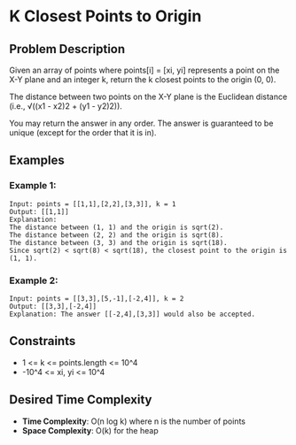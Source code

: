 # K Closest Points to Origin

## Problem Description

Given an array of points where points[i] = [xi, yi] represents a point on the X-Y plane and an integer k, return the k closest points to the origin (0, 0).

The distance between two points on the X-Y plane is the Euclidean distance (i.e., √((x1 - x2)2 + (y1 - y2)2)).

You may return the answer in any order. The answer is guaranteed to be unique (except for the order that it is in).

## Examples

### Example 1:

```
Input: points = [[1,1],[2,2],[3,3]], k = 1
Output: [[1,1]]
Explanation:
The distance between (1, 1) and the origin is sqrt(2).
The distance between (2, 2) and the origin is sqrt(8).
The distance between (3, 3) and the origin is sqrt(18).
Since sqrt(2) < sqrt(8) < sqrt(18), the closest point to the origin is (1, 1).
```

### Example 2:

```
Input: points = [[3,3],[5,-1],[-2,4]], k = 2
Output: [[3,3],[-2,4]]
Explanation: The answer [[-2,4],[3,3]] would also be accepted.
```

## Constraints

- 1 <= k <= points.length <= 10^4
- -10^4 <= xi, yi <= 10^4

## Desired Time Complexity

- **Time Complexity**: O(n log k) where n is the number of points
- **Space Complexity**: O(k) for the heap
